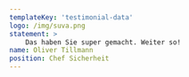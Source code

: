 ```yaml
---
templateKey: 'testimonial-data'
logo: /img/suva.png
statement: > 
    Das haben Sie super gemacht. Weiter so!
name: Oliver Tillmann
position: Chef Sicherheit
---
```

